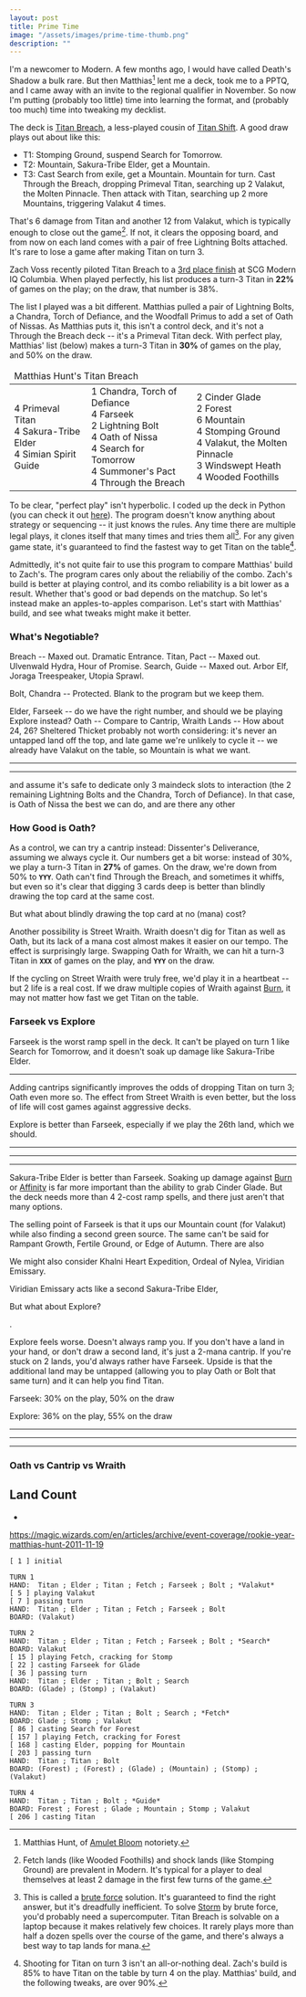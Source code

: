 ```yaml
---
layout: post
title: Prime Time
image: "/assets/images/prime-time-thumb.png"
description: ""
---
```



I'm a newcomer to Modern. A few months ago, I would have called <a class="card">Death's Shadow</a> a bulk rare. But then Matthias[^0] lent me a deck, took me to a PPTQ, and I came away with an invite to the regional qualifier in November. So now I'm putting (probably too little) time into learning the format, and (probably too much) time into tweaking my decklist.

[^0]: Matthias Hunt, of [Amulet Bloom](http://www.starcitygames.com/article/28042_Amulet-Combo-Primer.html) notoriety. 

The deck is [Titan Breach](https://www.mtggoldfish.com/deck/757022#paper), a less-played cousin of [Titan Shift](https://www.mtggoldfish.com/archetype/modern-titan-shift#paper). A good draw plays out about like this:

- T1: <a class="card">Stomping Ground</a>, suspend <a class="card">Search for Tomorrow</a>.
- T2: <a class="card">Mountain</a>, <a class="card">Sakura-Tribe Elder</a>, get a Mountain.
- T3: Cast Search from exile, get a Mountain. Mountain for turn. Cast <a class="card">Through the Breach</a>, dropping <a class="card">Primeval Titan</a>, searching up 2 <a class="card">Valakut, the Molten Pinnacle</a>. Then attack with Titan, searching up 2 more Mountains, triggering Valakut 4 times.

That's 6 damage from Titan and another 12 from Valakut, which is typically enough to close out the game[^1]. If not, it clears the opposing board, and from now on each land comes with a pair of free <a class="card">Lightning Bolt</a>s attached. It's rare to lose a game after making Titan on turn 3.

[^1]: Fetch lands (like <a class="card">Wooded Foothills</a>) and shock lands (like <a class="card">Stomping Ground</a>) are prevalent in Modern. It's typical for a player to deal themselves at least 2 damage in the first few turns of the game.

Zach Voss recently piloted Titan Breach to a [3rd place finish](https://www.mtggoldfish.com/deck/757022#paper) at SCG Modern IQ Columbia. When played perfectly, his list produces a turn-3 Titan in **22%** of games on the play; on the draw, that number is 38%. 

The list I played was a bit different. Matthias pulled a pair of <a class="card">Lightning Bolt</a>s, a <a class="card">Chandra, Torch of Defiance</a>, and the <a class="card">Woodfall Primus</a> to add a set of <a class="card">Oath of Nissa</a>s. As Matthias puts it, this isn't a control deck, and it's not a <a class="card">Through the Breach</a> deck -- it's a <a class="card">Primeval Titan</a> deck. With perfect play, Matthias' list (below) makes a turn-3 Titan in **30%** of games on the play, and 50% on the draw.

<table class="cardlist">
    <thead>
        <td colspan="3" class="deckname">Matthias Hunt's Titan Breach</td>
    </thead>
    <tr>
        <td>
            4 <a class="card">Primeval Titan</a><br>
            4 <a class="card">Sakura-Tribe Elder</a><br>
            4 <a class="card">Simian Spirit Guide</a><br>
        </td>
        <td>
            1 <a class="card">Chandra, Torch of Defiance</a><br>
            4 <a class="card">Farseek</a><br>
            2 <a class="card">Lightning Bolt</a><br>
            4 <a class="card">Oath of Nissa</a><br>
            4 <a class="card">Search for Tomorrow</a><br>
            4 <a class="card">Summoner's Pact</a><br>
            4 <a class="card">Through the Breach</a><br>
        </td>
        <td>
            2 <a class="card">Cinder Glade</a><br>
            2 <a class="card">Forest</a><br>
            6 <a class="card">Mountain</a><br>
            4 <a class="card">Stomping Ground</a><br>
            4 <a class="card">Valakut, the Molten Pinnacle</a><br>
            3 <a class="card">Windswept Heath</a><br>
            4 <a class="card">Wooded Foothills</a><br>
        </td>
    </tr>
</table>

To be clear, "perfect play" isn't hyperbolic. I coded up the deck in Python (you can check it out [here](https://github.com/charles-uno/valakut)). The program doesn't know anything about strategy or sequencing -- it just knows the rules. Any time there are multiple legal plays, it clones itself that many times and tries them all[^3]. For any given game state, it's guaranteed to find the fastest way to get Titan on the table[^4].

[^3]: This is called a [brute force](https://en.wikipedia.org/wiki/Proof_by_exhaustion) solution. It's guaranteed to find the right answer, but it's dreadfully inefficient. To solve [Storm](https://www.mtggoldfish.com/archetype/modern-u-r-gifts-storm-32901#paper) by brute force, you'd probably need a supercomputer. Titan Breach is solvable on a laptop because it makes relatively few choices. It rarely plays more than half a dozen spells over the course of the game, and there's always a best way to tap lands for mana.

[^4]: Shooting for Titan on turn 3 isn't an all-or-nothing deal. Zach's build is 85% to have Titan on the table by turn 4 on the play. Matthias' build, and the following tweaks, are over 90%.

Admittedly, it's not quite fair to use this program to compare Matthias' build to Zach's. The program cares only about the reliabiliy of the combo. Zach's build is better at playing control, and its combo reliability is a bit lower as a result. Whether that's good or bad depends on the matchup. So let's instead make an apples-to-apples comparison. Let's start with Matthias' build, and see what tweaks might make it better. 

### What's Negotiable?

Breach -- Maxed out. Dramatic Entrance. 
Titan, Pact -- Maxed out. Ulvenwald Hydra, Hour of Promise.
Search, Guide -- Maxed out. Arbor Elf, Joraga Treespeaker, Utopia Sprawl. 

Bolt, Chandra -- Protected. Blank to the program but we keep them. 

Elder, Farseek -- do we have the right number, and should we be playing Explore instead?
Oath -- Compare to Cantrip, Wraith
Lands -- How about 24, 26? Sheltered Thicket probably not worth considering: it's never an untapped land off the top, and late game we're unlikely to cycle it -- we already have Valakut on the table, so Mountain is what we want. 

---

---


and assume it's safe to dedicate only 3 maindeck slots to interaction (the 2 remaining <A class="card">Lightning Bolt</a>s and the <a class="card">Chandra, Torch of Defiance</a>). In that case, is <a class="card">Oath of Nissa</a> the best we can do, and are there any other 


### How Good is Oath?



As a control, we can try a cantrip instead: <a class="card">Dissenter's Deliverance</a>, assuming we always cycle it. Our numbers get a bit worse: instead of 30%, we play a turn-3 Titan in **27%** of games. On the draw, we're down from 50% to **`YYY`**. Oath can't find <a class="card">Through the Breach</a>, and sometimes it whiffs, but even so it's clear that digging 3 cards deep is better than blindly drawing the top card at the same cost. 

But what about blindly drawing the top card at no (mana) cost?

Another possibility is <a class="card">Street Wraith</a>. Wraith doesn't dig for Titan as well as Oath, but its lack of a mana cost almost makes it easier on our tempo. The effect is surprisingly large. Swapping Oath for Wraith, we can hit a turn-3 Titan in **`XXX`** of games on the play, and **`YYY`** on the draw. 

If the cycling on <a class="card">Street Wraith</a> were truly free, we'd play it in a heartbeat -- but 2 life is a real cost. If we draw multiple copies of Wraith against [Burn](https://www.mtggoldfish.com/archetype/modern-burn-34574#paper), it may not matter how fast we get Titan on the table. 








### Farseek vs Explore

<a class="card">Farseek</a> is the worst ramp spell in the deck. It can't be played on turn 1 like <a class="card">Search for Tomorrow</a>, and it doesn't soak up damage like <a class="card">Sakura-Tribe Elder</a>.

---

Adding cantrips significantly improves the odds of dropping Titan on turn 3; Oath even more so. The effect from Street Wraith is even better, but the loss of life will cost games against aggressive decks. 

Explore is better than Farseek, especially if we play the 26th land, which we should. 





---

---

---

<a class="card">Sakura-Tribe Elder</a> is better than <a class="card">Farseek</a>. Soaking up damage against [Burn](https://www.mtggoldfish.com/archetype/modern-burn-34574#paper) or [Affinity](https://www.mtggoldfish.com/archetype/modern-affinity-8972#paper) is far more important than the ability to grab <a class="card">Cinder Glade</a>. But the deck needs more than 4 2-cost ramp spells, and there just aren't that many options.

The selling point of <a class="card">Farseek</a> is that it ups our Mountain count (for Valakut) while also finding a second green source. The same can't be said for <a class="card">Rampant Growth</a>, <a class="card">Fertile Ground</a>, or <a class="card">Edge of Autumn</a>. There are also


We might also consider <a class="card">Khalni Heart Expedition</a>, <a class="card">Ordeal of Nylea</a>, <a class="card">Viridian Emissary</a>.

<a class="card">Viridian Emissary</a> acts like a second <a class="card">Sakura-Tribe Elder</a>,






But what about <a class="card">Explore</a>?







.






Explore feels worse. Doesn't always ramp you. If you don't have a land in your hand, or don't draw a second land, it's just a 2-mana cantrip. If you're stuck on 2 lands, you'd always rather have Farseek. Upside is that the additional land may be untapped (allowing you to play Oath or Bolt that same turn) and it can help you find Titan.

Farseek: 30% on the play, 50% on the draw

Explore: 36% on the play, 55% on the draw


---

---

---



### Oath vs Cantrip vs Wraith


## Land Count


-


https://magic.wizards.com/en/articles/archive/event-coverage/rookie-year-matthias-hunt-2011-11-19






```
[ 1 ] initial

TURN 1
HAND:  Titan ; Elder ; Titan ; Fetch ; Farseek ; Bolt ; *Valakut*
[ 5 ] playing Valakut
[ 7 ] passing turn
HAND:  Titan ; Elder ; Titan ; Fetch ; Farseek ; Bolt
BOARD: (Valakut)

TURN 2
HAND:  Titan ; Elder ; Titan ; Fetch ; Farseek ; Bolt ; *Search*
BOARD: Valakut
[ 15 ] playing Fetch, cracking for Stomp
[ 22 ] casting Farseek for Glade
[ 36 ] passing turn
HAND:  Titan ; Elder ; Titan ; Bolt ; Search
BOARD: (Glade) ; (Stomp) ; (Valakut)

TURN 3
HAND:  Titan ; Elder ; Titan ; Bolt ; Search ; *Fetch*
BOARD: Glade ; Stomp ; Valakut
[ 86 ] casting Search for Forest
[ 157 ] playing Fetch, cracking for Forest
[ 168 ] casting Elder, popping for Mountain
[ 203 ] passing turn
HAND:  Titan ; Titan ; Bolt
BOARD: (Forest) ; (Forest) ; (Glade) ; (Mountain) ; (Stomp) ; (Valakut)

TURN 4
HAND:  Titan ; Titan ; Bolt ; *Guide*
BOARD: Forest ; Forest ; Glade ; Mountain ; Stomp ; Valakut
[ 206 ] casting Titan
```

